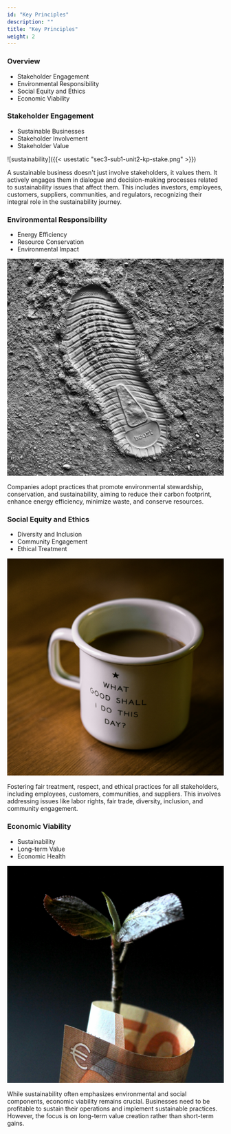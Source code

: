 ```yaml
---
id: "Key Principles"
description: ""
title: "Key Principles"
weight: 2
---
```


### Overview

- Stakeholder Engagement
- Environmental Responsibility
- Social Equity and Ethics
- Economic Viability

### Stakeholder Engagement

- Sustainable Businesses
- Stakeholder Involvement
- Stakeholder Value

![sustainability]({{< usestatic "sec3-sub1-unit2-kp-stake.png" >}})

A sustainable business doesn't just involve stakeholders, it values them. It actively engages them in dialogue and decision-making processes related to sustainability issues that affect them. This includes investors, employees, customers, suppliers, communities, and regulators, recognizing their integral role in the sustainability journey.

### Environmental Responsibility

- Energy Efficiency
- Resource Conservation
- Environmental Impact

![sustainability](sec3-sub1-unit2-kp-env.png)

Companies adopt practices that promote environmental stewardship, conservation, and sustainability, aiming to reduce their carbon footprint, enhance energy efficiency, minimize waste, and conserve resources.

### Social Equity and Ethics

- Diversity and Inclusion
- Community Engagement
- Ethical Treatment

![sustainability](sec3-sub1-unit2-kp-social.png)

Fostering fair treatment, respect, and ethical practices for all stakeholders, including employees, customers, communities, and suppliers. This involves addressing issues like labor rights, fair trade, diversity, inclusion, and community engagement.

### Economic Viability

- Sustainability
- Long-term Value
- Economic Health

![sustainability](sec3-sub1-unit2-kp-eco.png)

While sustainability often emphasizes environmental and social components, economic viability remains crucial. Businesses need to be profitable to sustain their operations and implement sustainable practices. However, the focus is on long-term value creation rather than short-term gains.

